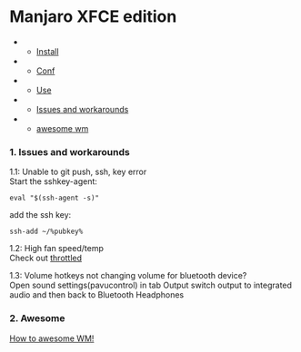 Manjaro XFCE edition
===========

- * [Install](#Install)
- * [Conf](#Conf)
- * [Use](#Use)
- * [Issues and workarounds](#issues)
- * [awesome wm](#awesome)

<a name="issues"/>

### 1. Issues and workarounds

1.1: Unable to git push, ssh, key error  
  Start the sshkey-agent:  

  `eval "$(ssh-agent -s)"`  
  
  add the ssh key:  

  `ssh-add ~/%pubkey%`  

  
1.2: High fan speed/temp  
Check out [throttled](https://github.com/erpalma/throttled)


1.3: Volume hotkeys not changing volume for bluetooth device?  
Open sound settings(pavucontrol) in tab Output switch output to integrated audio and then back to Bluetooth Headphones

<a name="Awesome"/>

### 2. Awesome


[How to awesome WM!](/awesome/awesome.md)
